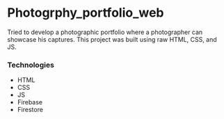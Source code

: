 # Photogrphy_portfolio_web
Tried to develop a photographic portfolio where a photographer can showcase his captures. This project was built using raw HTML, CSS, and JS.
### Technologies
- HTML
- CSS
- JS
- Firebase
- Firestore
